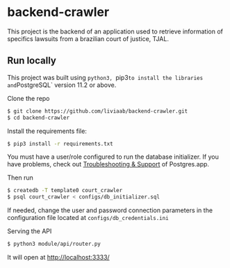 # backend-crawler

This project is the backend of an application used to retrieve information of specifics lawsuits from a brazilian court of justice, TJAL.


## Run locally

This project was built using `python3, `pip3` to install the libraries and `PostgreSQL` version 11.2 or above.

Clone the repo
```sh
$ git clone https://github.com/liviaab/backend-crawler.git
$ cd backend-crawler
```

Install the requirements file:
```sh
$ pip3 install -r requirements.txt
```


You must have a user/role configured to run the database initializer.
If you have problems, check out [Troubleshooting & Support](https://postgresapp.com/documentation/troubleshooting.html) of Postgres.app.

Then run
```sh
$ createdb -T template0 court_crawler
$ psql court_crawler < configs/db_initializer.sql
```

If needed, change the user and password connection parameters in the configuration file located at `configs/db_credentials.ini`

Serving the API
```sh
$ python3 module/api/router.py
```

It will open at [http://localhost:3333/](http://localhost:3333/)
